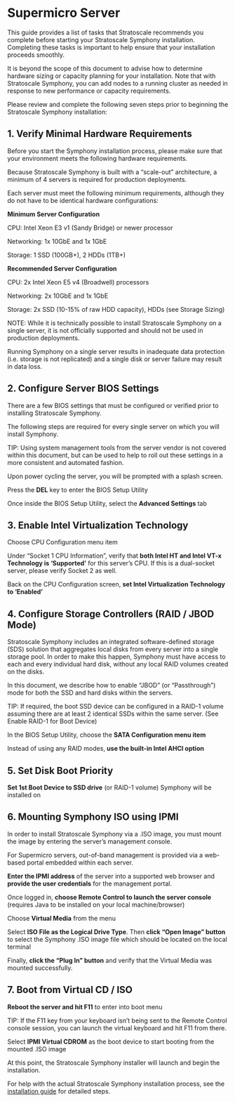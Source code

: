 # Supermicro Server

This guide provides a list of tasks that Stratoscale recommends you complete before starting your Stratoscale Symphony installation. Completing these tasks is important to help ensure that your installation proceeds smoothly.

It is beyond the scope of this document to advise how to determine hardware sizing or capacity planning for your installation. Note that with Stratoscale Symphony, you can add nodes to a running cluster as needed in response to new performance or capacity requirements.

Please review and complete the following seven steps prior to beginning the Stratoscale Symphony installation:

## 1. Verify Minimal Hardware Requirements

Before you start the Symphony installation process, please make sure that your environment meets the following hardware requirements.

Because Stratoscale Symphony is built with a “scale-out” architecture, a minimum of 4 servers is required for production deployments.

Each server must meet the following minimum requirements, although they do not have to be identical hardware configurations:

**Minimum Server Configuration**

CPU: Intel Xeon E3 v1 (Sandy Bridge) or newer processor

Networking: 1x 10GbE and 1x 1GbE

Storage: 1 SSD (100GB+), 2 HDDs (1TB+)

**Recommended Server Configuration**

CPU: 2x Intel Xeon E5 v4 (Broadwell) processors

Networking: 2x 10GbE and 1x 1GbE

Storage: 2x SSD (10-15% of raw HDD capacity), HDDs (see Storage Sizing)

NOTE: While it is technically possible to install Stratoscale Symphony on a single server, it is not officially supported and should not be used in production deployments.

Running Symphony on a single server results in inadequate data protection (i.e. storage is not replicated) and a single disk or server failure may result in data loss.

## 2. Configure Server BIOS Settings

There are a few BIOS settings that must be configured or verified prior to installing Stratoscale Symphony.

The following steps are required for every single server on which you will install Symphony.

TIP: Using system management tools from the server vendor is not covered within this document, but can be used to help to roll out these settings in a more consistent and automated fashion.

Upon power cycling the server, you will be prompted with a splash screen.

Press the  **DEL**  key to enter the BIOS Setup Utility

Once inside the BIOS Setup Utility, select the  **Advanced Settings**  tab

## 3. Enable Intel Virtualization Technology

Choose CPU Configuration menu item

Under “Socket 1 CPU Information”, verify that  **both Intel HT and Intel VT-x Technology is ‘Supported’**  for this server’s CPU. If this is a dual-socket server, please verify Socket 2 as well.

Back on the CPU Configuration screen,  **set Intel Virtualization Technology to ‘Enabled’**

## 4. Configure Storage Controllers (RAID / JBOD Mode)

Stratoscale Symphony includes an integrated software-defined storage (SDS) solution that aggregates local disks from every server into a single storage pool. In order to make this happen, Symphony must have access to each and every individual hard disk, without any local RAID volumes created on the disks.

In this document, we describe how to enable “JBOD” (or “Passthrough”) mode for both the SSD and hard disks within the servers.

TIP: If required, the boot SSD device can be configured in a RAID-1 volume assuming there are at least 2 identical SSDs within the same server. (See Enable RAID-1 for Boot Device)

In the BIOS Setup Utility, choose the  **SATA Configuration menu item**

Instead of using any RAID modes,  **use the built-in Intel AHCI option**

## 5. Set Disk Boot Priority

**Set 1st Boot Device to SSD drive**  (or RAID-1 volume) Symphony will be installed on

## 6. Mounting Symphony ISO using IPMI

In order to install Stratoscale Symphony via a .ISO image, you must mount the image by entering the server’s management console.

For Supermicro servers, out-of-band management is provided via a web-based portal embedded within each server.

**Enter the IPMI address**  of the server into a supported web browser and  **provide the user credentials**  for the management portal.

Once logged in,  **choose Remote Control to launch the server console**  (requires Java to be installed on your local machine/browser)

Choose  **Virtual Media**  from the menu

Select  **ISO File as the Logical Drive Type**. Then  **click “Open Image” button**  to select the Symphony .ISO image file which should be located on the local terminal

Finally,  **click the “Plug In” button**  and verify that the Virtual Media was mounted successfully.

## 7. Boot from Virtual CD / ISO

**Reboot the server and hit F11**  to enter into boot menu

TIP: If the F11 key from your keyboard isn’t being sent to the Remote Control console session, you can launch the virtual keyboard and hit F11 from there.

Select  **IPMI Virtual CDROM**  as the boot device to start booting from the mounted .ISO image

At this point, the Stratoscale Symphony installer will launch and begin the installation.

For help with the actual Stratoscale Symphony installation process, see the  [installation guide](https://www.stratoscale.com/knowledge/installing-symphony)  for detailed steps.